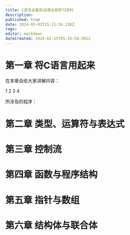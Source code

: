 ```yaml
---
title: C语言全能实战课全部学习资料
description: 
published: true
date: 2024-03-01T15:11:24.136Z
tags: 
editor: markdown
dateCreated: 2024-02-25T05:35:58.991Z
---
```


# 第一章 将C语言用起来
在本章会给大家讲解内容：

1
2
3
4

所涉及的程序：


# 第二章 类型、运算符与表达式


# 第三章 控制流


# 第四章 函数与程序结构


# 第五章 指针与数组


# 第六章 结构体与联合体
